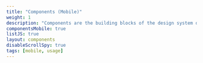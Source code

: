 ```yaml
---
title: "Components (Mobile)"
weight: 1
description: "Components are the building blocks of the design system designed with users in mind."
componentsMobile: true
listJS: true
layout: components
disableScrollSpy: true
tags: [mobile, usage]
---
```

